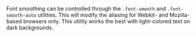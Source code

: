 Font smoothing can be controlled through the `.font-smooth` and `.font-smooth-auto` utilities. This will modify the aliasing for Webkit- and Mozilla-based browsers only. This utility works the best with light-colored text on dark backgrounds.